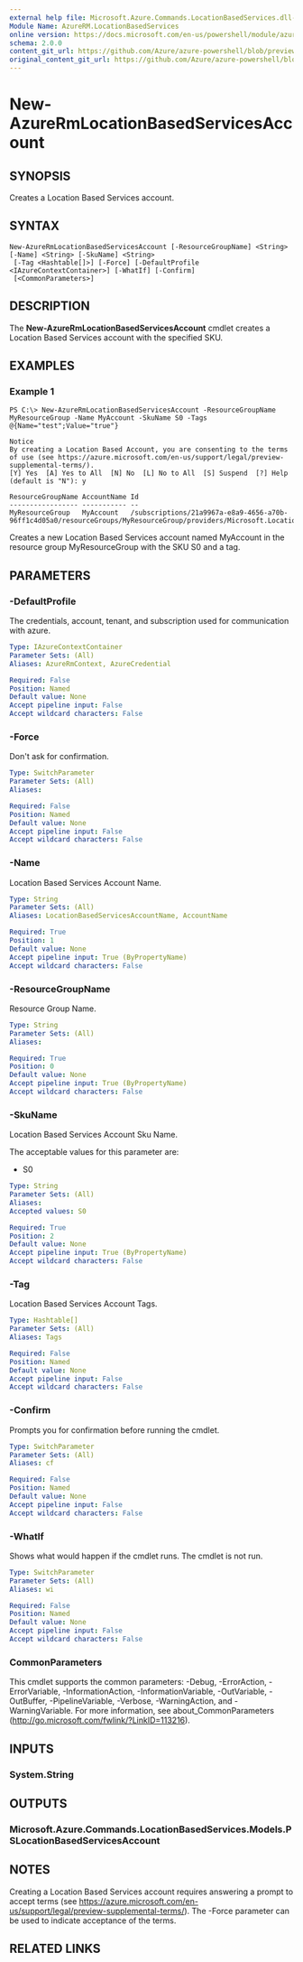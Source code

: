 ```yaml
---
external help file: Microsoft.Azure.Commands.LocationBasedServices.dll-Help.xml
Module Name: AzureRM.LocationBasedServices
online version: https://docs.microsoft.com/en-us/powershell/module/azurerm.locationbasedservices/new-azurermlocationbasedservicesaccount
schema: 2.0.0
content_git_url: https://github.com/Azure/azure-powershell/blob/preview/src/ResourceManager/LocationBasedServices/Commands.LocationBasedServices/help/New-AzureRmLocationBasedServicesAccount.md
original_content_git_url: https://github.com/Azure/azure-powershell/blob/preview/src/ResourceManager/LocationBasedServices/Commands.LocationBasedServices/help/New-AzureRmLocationBasedServicesAccount.md
---
```


# New-AzureRmLocationBasedServicesAccount

## SYNOPSIS
Creates a Location Based Services account.

## SYNTAX

```
New-AzureRmLocationBasedServicesAccount [-ResourceGroupName] <String> [-Name] <String> [-SkuName] <String>
 [-Tag <Hashtable[]>] [-Force] [-DefaultProfile <IAzureContextContainer>] [-WhatIf] [-Confirm]
 [<CommonParameters>]
```

## DESCRIPTION
The **New-AzureRmLocationBasedServicesAccount** cmdlet creates a Location Based Services account with the
specified SKU.

## EXAMPLES

### Example 1
```
PS C:\> New-AzureRmLocationBasedServicesAccount -ResourceGroupName MyResourceGroup -Name MyAccount -SkuName S0 -Tags @{Name="test";Value="true"}

Notice
By creating a Location Based Account, you are consenting to the terms of use (see https://azure.microsoft.com/en-us/support/legal/preview-supplemental-terms/).
[Y] Yes  [A] Yes to All  [N] No  [L] No to All  [S] Suspend  [?] Help (default is "N"): y

ResourceGroupName AccountName Id
----------------- ----------- --
MyResourceGroup   MyAccount   /subscriptions/21a9967a-e8a9-4656-a70b-96ff1c4d05a0/resourceGroups/MyResourceGroup/providers/Microsoft.LocationBasedServices/accounts/MyAccount
```

Creates a new Location Based Services account named MyAccount in the resource group MyResourceGroup with the SKU S0 and a tag.

## PARAMETERS

### -DefaultProfile
The credentials, account, tenant, and subscription used for communication with azure.

```yaml
Type: IAzureContextContainer
Parameter Sets: (All)
Aliases: AzureRmContext, AzureCredential

Required: False
Position: Named
Default value: None
Accept pipeline input: False
Accept wildcard characters: False
```

### -Force
Don't ask for confirmation.

```yaml
Type: SwitchParameter
Parameter Sets: (All)
Aliases:

Required: False
Position: Named
Default value: None
Accept pipeline input: False
Accept wildcard characters: False
```

### -Name
Location Based Services Account Name.

```yaml
Type: String
Parameter Sets: (All)
Aliases: LocationBasedServicesAccountName, AccountName

Required: True
Position: 1
Default value: None
Accept pipeline input: True (ByPropertyName)
Accept wildcard characters: False
```

### -ResourceGroupName
Resource Group Name.

```yaml
Type: String
Parameter Sets: (All)
Aliases:

Required: True
Position: 0
Default value: None
Accept pipeline input: True (ByPropertyName)
Accept wildcard characters: False
```

### -SkuName
Location Based Services Account Sku Name.

The acceptable values for this parameter are:

- S0

```yaml
Type: String
Parameter Sets: (All)
Aliases:
Accepted values: S0

Required: True
Position: 2
Default value: None
Accept pipeline input: True (ByPropertyName)
Accept wildcard characters: False
```

### -Tag
Location Based Services Account Tags.

```yaml
Type: Hashtable[]
Parameter Sets: (All)
Aliases: Tags

Required: False
Position: Named
Default value: None
Accept pipeline input: False
Accept wildcard characters: False
```

### -Confirm
Prompts you for confirmation before running the cmdlet.

```yaml
Type: SwitchParameter
Parameter Sets: (All)
Aliases: cf

Required: False
Position: Named
Default value: None
Accept pipeline input: False
Accept wildcard characters: False
```

### -WhatIf
Shows what would happen if the cmdlet runs.
The cmdlet is not run.

```yaml
Type: SwitchParameter
Parameter Sets: (All)
Aliases: wi

Required: False
Position: Named
Default value: None
Accept pipeline input: False
Accept wildcard characters: False
```

### CommonParameters
This cmdlet supports the common parameters: -Debug, -ErrorAction, -ErrorVariable, -InformationAction, -InformationVariable, -OutVariable, -OutBuffer, -PipelineVariable, -Verbose, -WarningAction, and -WarningVariable. For more information, see about_CommonParameters (<http://go.microsoft.com/fwlink/?LinkID=113216>).

## INPUTS

### System.String

## OUTPUTS

### Microsoft.Azure.Commands.LocationBasedServices.Models.PSLocationBasedServicesAccount

## NOTES

Creating a Location Based Services account requires answering a prompt to accept terms (see <https://azure.microsoft.com/en-us/support/legal/preview-supplemental-terms/>).  The -Force parameter can be used to indicate acceptance of the terms.

## RELATED LINKS
